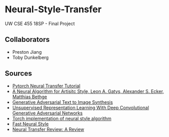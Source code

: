 # Neural-Style-Transfer
UW CSE 455 18SP - Final Project

## Collaborators
* Preston Jiang
* Toby Dunkelberg

## Sources
* [Pytorch Neural Transfer Tutorial](https://pytorch.org/tutorials/advanced/neural_style_tutorial.html#sphx-glr-advanced-neural-style-tutorial-py)
* [A Neural Algorithm for Artisitc Style, Leon A. Gatys, Alexander S. Ecker, Matthias Bethge](https://arxiv.org/abs/1508.06576)
* [Generative Adversarial Text to Image Synthesis](https://arxiv.org/pdf/1605.05396.pdf)
* [Unsupervised Representation Learning With Deep Convolutional Generative Adversarial Networks](https://arxiv.org/pdf/1511.06434.pdf)
* [Torch implementation of neural style algorithm](https://github.com/jcjohnson/neural-style)
* [Fast Neural Style](https://github.com/jcjohnson/fast-neural-style)
* [Neural Transfer Review: A Review](https://arxiv.org/pdf/1705.04058.pdf)